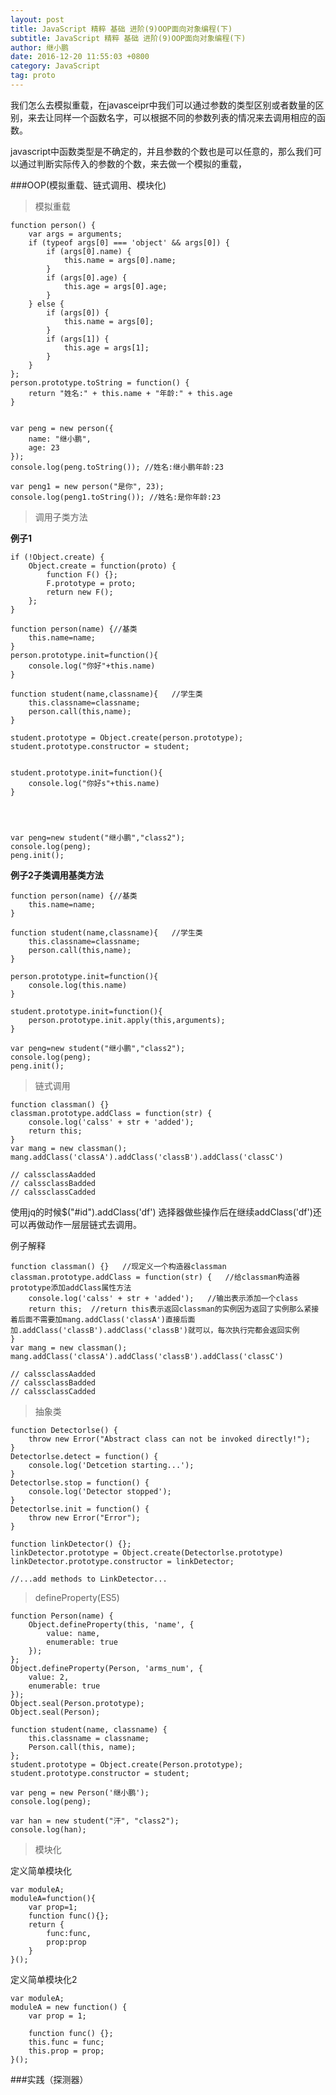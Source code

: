 ```yaml
---
layout: post
title: JavaScript 精粹 基础 进阶(9)OOP面向对象编程(下)
subtitle: JavaScript 精粹 基础 进阶(9)OOP面向对象编程(下)
author: 继小鹏
date: 2016-12-20 11:55:03 +0800
category: JavaScript
tag: proto
---
```

我们怎么去模拟重载，在javasceipr中我们可以通过参数的类型区别或者数量的区别，来去让同样一个函数名字，可以根据不同的参数列表的情况来去调用相应的函数。


javascript中函数类型是不确定的，并且参数的个数也是可以任意的，那么我们可以通过判断实际传入的参数的个数，来去做一个模拟的重载，


###OOP(模拟重载、链式调用、模块化) 


>模拟重载



	function person() {
		var args = arguments;
		if (typeof args[0] === 'object' && args[0]) {
			if (args[0].name) {
				this.name = args[0].name;
			}
			if (args[0].age) {
				this.age = args[0].age;
			}
		} else {
			if (args[0]) {
				this.name = args[0];
			}
			if (args[1]) {
				this.age = args[1];
			}
		}
	};
	person.prototype.toString = function() {
		return "姓名:" + this.name + "年龄:" + this.age
	}


	var peng = new person({
		name: "继小鹏",
		age: 23
	});
	console.log(peng.toString()); //姓名:继小鹏年龄:23

	var peng1 = new person("是你", 23);
	console.log(peng1.toString()); //姓名:是你年龄:23




>调用子类方法


**例子1**

	if (!Object.create) {
	    Object.create = function(proto) {
	        function F() {};
	        F.prototype = proto;
	        return new F();
	    };
	}

	function person(name) {//基类
		this.name=name;
	}
	person.prototype.init=function(){
		console.log("你好"+this.name)
	}

	function student(name,classname){   //学生类
		this.classname=classname;
		person.call(this,name);
	}

	student.prototype = Object.create(person.prototype);
	student.prototype.constructor = student;


	student.prototype.init=function(){
		console.log("你好s"+this.name)
	}




	var peng=new student("继小鹏","class2");
	console.log(peng);
	peng.init();




**例子2子类调用基类方法**


	function person(name) {//基类
		this.name=name;
	}

	function student(name,classname){   //学生类
		this.classname=classname;
		person.call(this,name);
	}

	person.prototype.init=function(){
		console.log(this.name)
	}

	student.prototype.init=function(){
		person.prototype.init.apply(this,arguments);
	}

	var peng=new student("继小鹏","class2");
	console.log(peng);
	peng.init();



>链式调用


	function classman() {}
	classman.prototype.addClass = function(str) {
		console.log('calss' + str + 'added');
		return this;
	}
	var mang = new classman();
	mang.addClass('classA').addClass('classB').addClass('classC')

	// calssclassAadded
	// calssclassBadded
	// calssclassCadded


使用jq的时候$("#id").addClass('df')
选择器做些操作后在继续addClass('df')还可以再做动作一层层链式去调用。


例子解释


	function classman() {}   //现定义一个构造器classman
	classman.prototype.addClass = function(str) {   //给classman构造器prototype添加addClass属性方法
		console.log('calss' + str + 'added');   //输出表示添加一个class
		return this;  //return this表示返回classman的实例因为返回了实例那么紧接着后面不需要加mang.addClass('classA')直接后面加.addClass('classB').addClass('classB')就可以，每次执行完都会返回实例
	}
	var mang = new classman();
	mang.addClass('classA').addClass('classB').addClass('classC')

	// calssclassAadded
	// calssclassBadded
	// calssclassCadded



>抽象类


	function Detectorlse() {
		throw new Error("Abstract class can not be invoked directly!");
	}
	Detectorlse.detect = function() {
		console.log('Detcetion starting...');
	}
	Detectorlse.stop = function() {
		console.log('Detector stopped');
	}
	Detectorlse.init = function() {
		throw new Error("Error");
	}

	function linkDetector() {};
	linkDetector.prototype = Object.create(Detectorlse.prototype)
	linkDetector.prototype.constructor = linkDetector;

	//...add methods to LinkDetector...


>defineProperty(ES5)



	function Person(name) {
		Object.defineProperty(this, 'name', {
			value: name,
			enumerable: true
		});
	};
	Object.defineProperty(Person, 'arms_num', {
		value: 2,
		enumerable: true
	});
	Object.seal(Person.prototype);
	Object.seal(Person);

	function student(name, classname) {
		this.classname = classname;
		Person.call(this, name);
	};
	student.prototype = Object.create(Person.prototype);
	student.prototype.constructor = student;

	var peng = new Person('继小鹏');
	console.log(peng);

	var han = new student("汗", "class2");
	console.log(han);




>模块化


定义简单模块化


	var moduleA;
	moduleA=function(){
		var prop=1;
		function func(){};
		return {
			func:func,
			prop:prop
		}
	}();


定义简单模块化2

	var moduleA;
	moduleA = new function() {
		var prop = 1;

		function func() {};
		this.func = func;
		this.prop = prop;
	}();




###实践（探测器）
